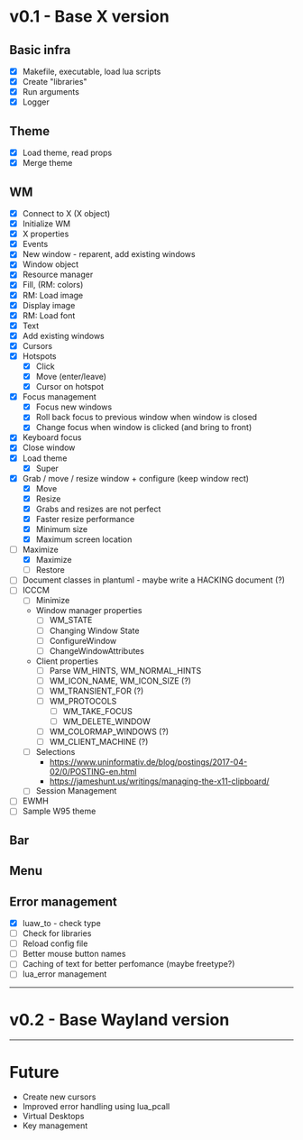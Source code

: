 # v0.1 - Base X version

## Basic infra

- [x] Makefile, executable, load lua scripts
- [x] Create "libraries"
- [x] Run arguments
- [x] Logger

## Theme

- [x] Load theme, read props
- [x] Merge theme

## WM

- [x] Connect to X (X object)
- [x] Initialize WM
- [x] X properties
- [x] Events
- [x] New window - reparent, add existing windows
- [x] Window object
- [x] Resource manager
- [x] Fill, (RM: colors)
- [x] RM: Load image
- [x] Display image
- [x] RM: Load font
- [x] Text
- [x] Add existing windows
- [x] Cursors
- [x] Hotspots
  - [x] Click
  - [x] Move (enter/leave)
  - [x] Cursor on hotspot
- [x] Focus management
  - [x] Focus new windows
  - [x] Roll back focus to previous window when window is closed
  - [x] Change focus when window is clicked (and bring to front)
- [x] Keyboard focus
- [x] Close window
- [x] Load theme
  - [x] Super
- [x] Grab / move / resize window + configure (keep window rect)
  - [x] Move
  - [x] Resize
  - [x] Grabs and resizes are not perfect
  - [x] Faster resize performance
  - [x] Minimum size
  - [x] Maximum screen location
- [ ] Maximize
  - [x] Maximize
  - [ ] Restore
- [ ] Document classes in plantuml - maybe write a HACKING document (?)
- [ ] ICCCM
  - [ ] Minimize
  - Window manager properties
    - [ ] WM_STATE
    - [ ] Changing Window State
    - [ ] ConfigureWindow
    - [ ] ChangeWindowAttributes
  - Client properties
    - [ ] Parse WM_HINTS, WM_NORMAL_HINTS
    - [ ] WM_ICON_NAME, WM_ICON_SIZE (?)
    - [ ] WM_TRANSIENT_FOR (?)
    - [ ] WM_PROTOCOLS
      - [ ] WM_TAKE_FOCUS
      - [ ] WM_DELETE_WINDOW
    - [ ] WM_COLORMAP_WINDOWS (?)
    - [ ] WM_CLIENT_MACHINE (?)
  - [ ] Selections
    - https://www.uninformativ.de/blog/postings/2017-04-02/0/POSTING-en.html
    - https://jameshunt.us/writings/managing-the-x11-clipboard/
  - [ ] Session Management
- [ ] EWMH
- [ ] Sample W95 theme

## Bar

## Menu

## Error management
- [x] luaw_to - check type
- [ ] Check for libraries
- [ ] Reload config file
- [ ] Better mouse button names
- [ ] Caching of text for better perfomance (maybe freetype?)
- [ ] lua_error management

---

# v0.2 - Base Wayland version

---

# Future
  - Create new cursors
  - Improved error handling using lua_pcall
  - Virtual Desktops
  - Key management